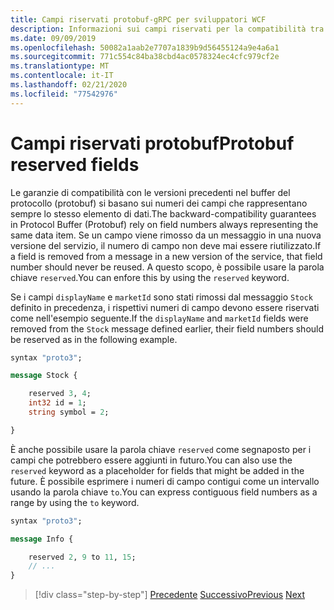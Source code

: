 ```yaml
---
title: Campi riservati protobuf-gRPC per sviluppatori WCF
description: Informazioni sui campi riservati per la compatibilità tra versioni.
ms.date: 09/09/2019
ms.openlocfilehash: 50082a1aab2e7707a1839b9d56455124a9e4a6a1
ms.sourcegitcommit: 771c554c84ba38cbd4ac0578324ec4cfc979cf2e
ms.translationtype: MT
ms.contentlocale: it-IT
ms.lasthandoff: 02/21/2020
ms.locfileid: "77542976"
---
```

# <a name="protobuf-reserved-fields"></a><span data-ttu-id="e01ee-103">Campi riservati protobuf</span><span class="sxs-lookup"><span data-stu-id="e01ee-103">Protobuf reserved fields</span></span>

<span data-ttu-id="e01ee-104">Le garanzie di compatibilità con le versioni precedenti nel buffer del protocollo (protobuf) si basano sui numeri dei campi che rappresentano sempre lo stesso elemento di dati.</span><span class="sxs-lookup"><span data-stu-id="e01ee-104">The backward-compatibility guarantees in Protocol Buffer (Protobuf) rely on field numbers always representing the same data item.</span></span> <span data-ttu-id="e01ee-105">Se un campo viene rimosso da un messaggio in una nuova versione del servizio, il numero di campo non deve mai essere riutilizzato.</span><span class="sxs-lookup"><span data-stu-id="e01ee-105">If a field is removed from a message in a new version of the service, that field number should never be reused.</span></span> <span data-ttu-id="e01ee-106">A questo scopo, è possibile usare la parola chiave `reserved`.</span><span class="sxs-lookup"><span data-stu-id="e01ee-106">You can enfore this by using the `reserved` keyword.</span></span> 

<span data-ttu-id="e01ee-107">Se i campi `displayName` e `marketId` sono stati rimossi dal messaggio `Stock` definito in precedenza, i rispettivi numeri di campo devono essere riservati come nell'esempio seguente.</span><span class="sxs-lookup"><span data-stu-id="e01ee-107">If the `displayName` and `marketId` fields were removed from the `Stock` message defined earlier, their field numbers should be reserved as in the following example.</span></span>

```protobuf
syntax "proto3";

message Stock {

    reserved 3, 4;
    int32 id = 1;
    string symbol = 2;

}
```

<span data-ttu-id="e01ee-108">È anche possibile usare la parola chiave `reserved` come segnaposto per i campi che potrebbero essere aggiunti in futuro.</span><span class="sxs-lookup"><span data-stu-id="e01ee-108">You can also use the `reserved` keyword as a placeholder for fields that might be added in the future.</span></span> <span data-ttu-id="e01ee-109">È possibile esprimere i numeri di campo contigui come un intervallo usando la parola chiave `to`.</span><span class="sxs-lookup"><span data-stu-id="e01ee-109">You can express contiguous field numbers as a range by using the `to` keyword.</span></span>

```protobuf
syntax "proto3";

message Info {

    reserved 2, 9 to 11, 15;
    // ...
}
```

>[!div class="step-by-step"]
><span data-ttu-id="e01ee-110">[Precedente](protobuf-repeated.md)
>[Successivo](protobuf-any-oneof.md)</span><span class="sxs-lookup"><span data-stu-id="e01ee-110">[Previous](protobuf-repeated.md)
[Next](protobuf-any-oneof.md)</span></span>
